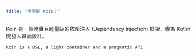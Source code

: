 ```yaml
---
title: "什麼是 Koin？"
---
```

Koin 是一個務實且輕量級的依賴注入 (Dependency Injection) 框架，專為 Kotlin 開發人員而設計。

`Koin is a DSL, a light container and a pragmatic API`